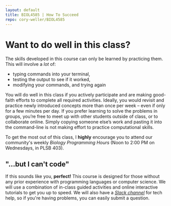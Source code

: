 ```yaml
---
layout: default
title: BIOL4585 | How To Succeed
repo: cory-weller/BIOL4585
---
```



# Want to do well in this class?
The skills developed in this course can only be learned by practicing them. This will involve a *lot* of:
  * typing commands into your terminal,
  * testing the output to see if it worked,
  * modifying your commands, and trying again  

 You will do well in this class if you actively participate and are making good-faith efforts to complete all required activities. Ideally, you would revisit and practice newly introduced concepts more than once per week – even if only for a few minutes per day. If you prefer learning to solve the problems in groups, you’re free to meet up with other students outside of class, or to collaborate online. Simply copying someone else’s work and pasting it into the command-line is not making effort to practice computational skills.

 To get the most out of this class, I **highly** encourage you to attend our community's weekly *Biology Programming Hours* (Noon to 2:00 PM on Wednesdays, in PLSB 403).

## "...but I can't code"

 If this sounds like you, **perfect!** This course is designed for those without any prior experience with programming languages or computer science. We will use a combination of in-class guided activities and online interactive tutorials to get you up to speed. We will also have a [*Slack channel*](http://biol4585sp19.slack.com/) for tech help, so if you're having problems, you can easily submit a question.
